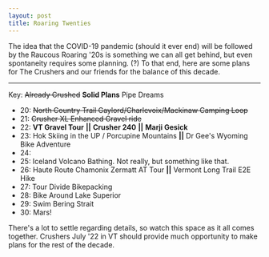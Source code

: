 ```yaml
---
layout: post
title: Roaring Twenties
---
```


The idea that the COVID-19 pandemic (should it ever end) will be followed by the Raucous Roaring '20s is something we can all get behind, but even spontaneity requires some planning. (?) To that end, here are some plans for The Crushers and our friends for the balance of this decade.

***

Key:
~~Already Crushed~~ 
__Solid Plans__ 
Pipe Dreams

- 20: ~~North Country Trail Gaylord/Charlevoix/Mackinaw Camping Loop~~ 
- 21: ~~Crusher XL Enhanced Gravel ride~~
- 22: __VT Gravel Tour__ __\|\|__ __Crusher 240__ __\|\|__ __Marji Gesick__
- 23: Hok Skiing in the UP / Porcupine Mountains __\|\|__ Dr Gee's Wyoming Bike Adventure 
- 24: 
- 25: Iceland Volcano Bathing. Not really, but something like that.
- 26: Haute Route Chamonix Zermatt AT Tour __\|\|__ Vermont Long Trail E2E Hike
- 27: Tour Divide Bikepacking
- 28: Bike Around Lake Superior
- 29: Swim Bering Strait
- 30: Mars!

There's a lot to settle regarding details, so watch this space as it all comes together. Crushers July '22 in VT should provide much opportunity to make plans for the rest of the decade.
